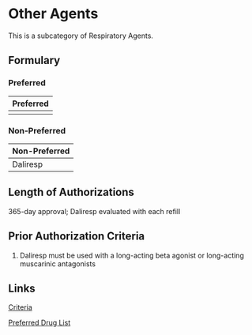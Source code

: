 # Other Agents

This is a subcategory of Respiratory Agents.

## Formulary

### Preferred

| Preferred |
| :-------- |
|           |

### Non-Preferred

| Non-Preferred |
| :------------ |
| Daliresp      |

## Length of Authorizations

365-day approval; Daliresp evaluated with each refill

## Prior Authorization Criteria

1. Daliresp must be used with a long-acting beta agonist or long-acting muscarinic antagonists

## Links

[Criteria](https://pharmacy.medicaid.ohio.gov/sites/default/files/20221001_UPDL_Criteria_APPROVED.pdf#page=97)

[Preferred Drug List](https://pharmacy.medicaid.ohio.gov/sites/default/files/20221001_UPDL_APPROVED_.pdf#page=32)
